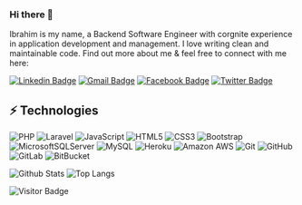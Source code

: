 ### Hi there 👋

Ibrahim is my name, a Backend Software Engineer with corgnite experience in application development and management. I love writing clean and maintainable code. Find out more about me & feel free to connect with me here:

[![Linkedin Badge](https://img.shields.io/badge/-Ibrahim-blue?style=flat-square&logo=Linkedin&logoColor=white&link=https://www.linkedin.com/in/ibrahim-adeyemi-0701239a/)](https://www.linkedin.com/in/ibrahim-adeyemi-0701239a/)
[![Gmail Badge](https://img.shields.io/badge/-highbee4u@gmail.com-c14438?style=flat-square&logo=Gmail&logoColor=white&link=mailto:highbee4u@gmail.com)](mailto:highbee4u@gmail.com)
[![Facebook Badge](https://img.shields.io/badge/highbee4u-1877F2?style=flat-square&logo=facebook&logoColor=white&link=https://www.facebook.com/highbee4u/)](https://www.facebook.com/highbee4u/)
[![Twitter Badge](https://img.shields.io/badge/-Ibrahim-blue?style=flat-square&logo=twitter&logoColor=white&link=https://twitter.com/I_am_salami)](https://twitter.com/I_am_salami)



## ⚡ Technologies

![PHP](https://img.shields.io/badge/php-%23777BB4.svg?style=for-the-badge&logo=php&logoColor=white)
![Laravel](https://img.shields.io/badge/laravel-%23FF2D20.svg?style=for-the-badge&logo=laravel&logoColor=white)
![JavaScript](https://img.shields.io/badge/-JavaScript-black?style=flat-square&logo=javascript)
![HTML5](https://img.shields.io/badge/-HTML5-E34F26?style=flat-square&logo=html5&logoColor=white)
![CSS3](https://img.shields.io/badge/-CSS3-1572B6?style=flat-square&logo=css3)
![Bootstrap](https://img.shields.io/badge/-Bootstrap-563D7C?style=flat-square&logo=bootstrap)
![MicrosoftSQLServer](https://img.shields.io/badge/Microsoft%20SQL%20Server-CC2927?style=for-the-badge&logo=microsoft%20sql%20server&logoColor=white)
![MySQL](https://img.shields.io/badge/-MySQL-black?style=flat-square&logo=mysql)
![Heroku](https://img.shields.io/badge/-Heroku-430098?style=flat-square&logo=heroku)
![Amazon AWS](https://img.shields.io/badge/Amazon%20AWS-232F3E?style=flat-square&logo=amazon-aws)
![Git](https://img.shields.io/badge/-Git-black?style=flat-square&logo=git)
![GitHub](https://img.shields.io/badge/-GitHub-181717?style=flat-square&logo=github)
![GitLab](https://img.shields.io/badge/-GitLab-FCA121?style=flat-square&logo=gitlab)
![BitBucket](https://img.shields.io/badge/-BitBucket-darkblue?style=flat-square&logo=bitbucket)

![Github Stats](https://github-readme-stats.vercel.app/api?username=highbee4u&count_private=true&show_icons=true&include_all_commits=true&theme=radical)
![Top Langs](https://github-readme-stats.vercel.app/api/top-langs/?username=highbee4u&hide=TeX&layout=compact&theme=radical)

![Visitor Badge](https://visitor-badge.laobi.icu/badge?page_id=highbee4u)
